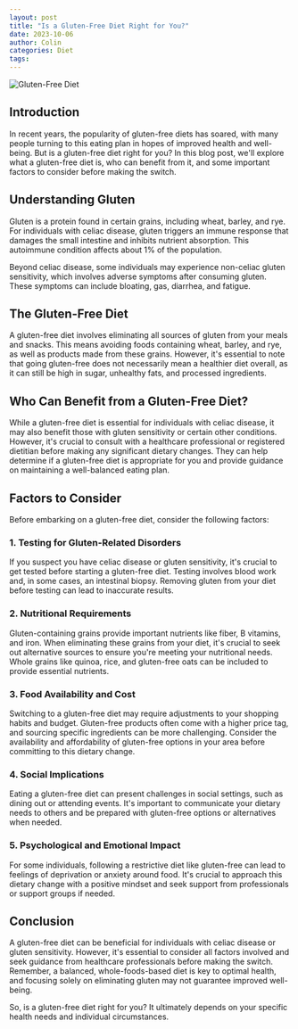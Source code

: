 ```yaml
---
layout: post
title: "Is a Gluten-Free Diet Right for You?"
date: 2023-10-06
author: Colin
categories: Diet
tags: 
---
```


![Gluten-Free Diet](https://source.unsplash.com/1600x900/?food,diet,gluten-free)

## Introduction

In recent years, the popularity of gluten-free diets has soared, with many people turning to this eating plan in hopes of improved health and well-being. But is a gluten-free diet right for you? In this blog post, we'll explore what a gluten-free diet is, who can benefit from it, and some important factors to consider before making the switch.

## Understanding Gluten

Gluten is a protein found in certain grains, including wheat, barley, and rye. For individuals with celiac disease, gluten triggers an immune response that damages the small intestine and inhibits nutrient absorption. This autoimmune condition affects about 1% of the population.

Beyond celiac disease, some individuals may experience non-celiac gluten sensitivity, which involves adverse symptoms after consuming gluten. These symptoms can include bloating, gas, diarrhea, and fatigue.

## The Gluten-Free Diet

A gluten-free diet involves eliminating all sources of gluten from your meals and snacks. This means avoiding foods containing wheat, barley, and rye, as well as products made from these grains. However, it's essential to note that going gluten-free does not necessarily mean a healthier diet overall, as it can still be high in sugar, unhealthy fats, and processed ingredients.

## Who Can Benefit from a Gluten-Free Diet?

While a gluten-free diet is essential for individuals with celiac disease, it may also benefit those with gluten sensitivity or certain other conditions. However, it's crucial to consult with a healthcare professional or registered dietitian before making any significant dietary changes. They can help determine if a gluten-free diet is appropriate for you and provide guidance on maintaining a well-balanced eating plan.

## Factors to Consider

Before embarking on a gluten-free diet, consider the following factors:

### 1. Testing for Gluten-Related Disorders

If you suspect you have celiac disease or gluten sensitivity, it's crucial to get tested before starting a gluten-free diet. Testing involves blood work and, in some cases, an intestinal biopsy. Removing gluten from your diet before testing can lead to inaccurate results.

### 2. Nutritional Requirements

Gluten-containing grains provide important nutrients like fiber, B vitamins, and iron. When eliminating these grains from your diet, it's crucial to seek out alternative sources to ensure you're meeting your nutritional needs. Whole grains like quinoa, rice, and gluten-free oats can be included to provide essential nutrients.

### 3. Food Availability and Cost

Switching to a gluten-free diet may require adjustments to your shopping habits and budget. Gluten-free products often come with a higher price tag, and sourcing specific ingredients can be more challenging. Consider the availability and affordability of gluten-free options in your area before committing to this dietary change.

### 4. Social Implications

Eating a gluten-free diet can present challenges in social settings, such as dining out or attending events. It's important to communicate your dietary needs to others and be prepared with gluten-free options or alternatives when needed.

### 5. Psychological and Emotional Impact

For some individuals, following a restrictive diet like gluten-free can lead to feelings of deprivation or anxiety around food. It's crucial to approach this dietary change with a positive mindset and seek support from professionals or support groups if needed.

## Conclusion

A gluten-free diet can be beneficial for individuals with celiac disease or gluten sensitivity. However, it's essential to consider all factors involved and seek guidance from healthcare professionals before making the switch. Remember, a balanced, whole-foods-based diet is key to optimal health, and focusing solely on eliminating gluten may not guarantee improved well-being.

So, is a gluten-free diet right for you? It ultimately depends on your specific health needs and individual circumstances.
